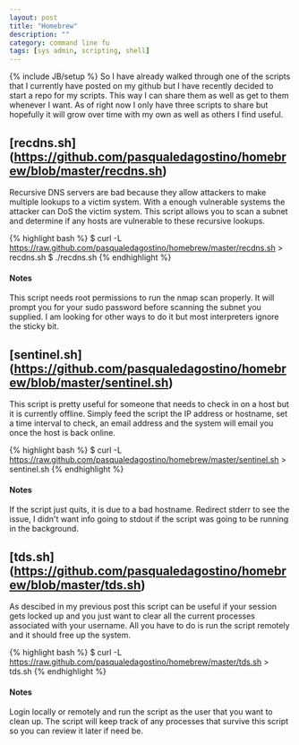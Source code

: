 ```yaml
---
layout: post
title: "Homebrew"
description: ""
category: command line fu 
tags: [sys admin, scripting, shell]
---
```

{% include JB/setup %}
So I have already walked through one of the scripts that I currently have posted on my github but I have recently decided to start a repo for my scripts. This way I can share them as well as get to them whenever I want. As of right now I only have three scripts to share but hopefully it will grow over time with my own as well as others I find useful.

## [recdns.sh] (https://github.com/pasqualedagostino/homebrew/blob/master/recdns.sh)
Recursive DNS servers are bad because they allow attackers to make multiple lookups to a victim system. With a enough vulnerable systems the attacker can DoS the victim system. This script allows you to scan a subnet and determine if any hosts are vulnerable to these recursive lookups.

{% highlight bash  %}
$ curl -L https://raw.github.com/pasqualedagostino/homebrew/master/recdns.sh > recdns.sh
$ ./recdns.sh
{% endhighlight %}
#### Notes
This script needs root permissions to run the nmap scan properly. It will prompt you for your sudo password before scanning the subnet you supplied. I am looking for other ways to do it but most interpreters ignore the sticky bit.

## [sentinel.sh] (https://github.com/pasqualedagostino/homebrew/blob/master/sentinel.sh)
This script is pretty useful for someone that needs to check in on a host but it is currently offline. Simply feed the script the IP address or hostname, set a time interval to check, an email address and the system will email you once the host is back online.

{% highlight bash  %}
$ curl -L https://raw.github.com/pasqualedagostino/homebrew/master/sentinel.sh > sentinel.sh
{% endhighlight %}
#### Notes
If the script just quits, it is due to a bad hostname. Redirect stderr to see the issue, I didn't want info going to stdout if the script was going to be running in the background.

## [tds.sh] (https://github.com/pasqualedagostino/homebrew/blob/master/tds.sh)
As descibed in my previous post this script can be useful if your session gets locked up and you just want to clear all the current processes associated with your username. All you have to do is run the script remotely and it should free up the system.

{% highlight bash  %}
$ curl -L https://raw.github.com/pasqualedagostino/homebrew/master/tds.sh > tds.sh
{% endhighlight %}
#### Notes
Login locally or remotely and run the script as the user that you want to clean up. The script will keep track of any processes that survive this script so you can review it later if need be.

